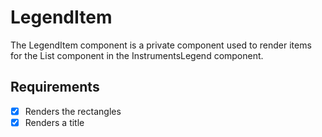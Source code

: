 # LegendItem

The LegendItem component is a  private component used to render items for the
List component in the InstrumentsLegend component.

## Requirements

* [X] Renders the rectangles
* [X] Renders a title
